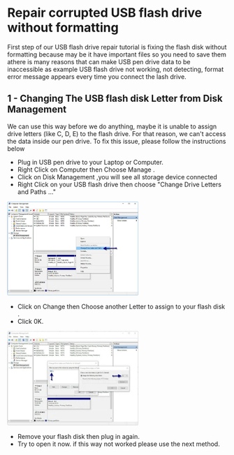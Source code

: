 # Repair corrupted USB flash drive without formatting

First step of our USB flash drive repair tutorial is fixing the flash disk without formatting because may be it have important files so you need to save them athere is many reasons that can make USB pen drive data to be inaccessible as example USB flash drive not working, not detecting, format error message appears every time you connect the lash drive.

## 1 - Changing The USB flash disk Letter from Disk Management

We can use this way before we do anything, maybe it is unable to assign drive letters (like C, D, E) to the flash drive. For that reason, we can't access the data inside our pen drive. To fix this issue, please follow the instructions below

- Plug in USB pen drive to your Laptop or Computer.
- Right Click on Computer then Choose Manage .
- Click on Disk Management ,you will see all storage device connected
- Right Click on your USB flash drive then choose "Change Drive Letters and Paths ..."

<img src="img/change-usb-flash-drive-letter.jpg" width="300" />

- Click on Change then Choose another Letter to assign to your flash disk .
- Click 0K.

<img src="img/how-to-change-usb-drive-letter-windows.webp" width="300" />

- Remove your flash disk then plug in again.
- Try to open it now. if this way not worked please use the next method.

